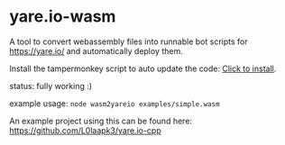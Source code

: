 # yare.io-wasm

A tool to convert webassembly files into runnable bot scripts for https://yare.io/ and automatically deploy them.  

Install the tampermonkey script to auto update the code: [Click to install](https://raw.githubusercontent.com/L0laapk3/yare.io-wasm/master/codeUpdate.user.js).  

status: fully working :)

example usage: `node wasm2yareio examples/simple.wasm`  

An example project using this can be found here: https://github.com/L0laapk3/yare.io-cpp